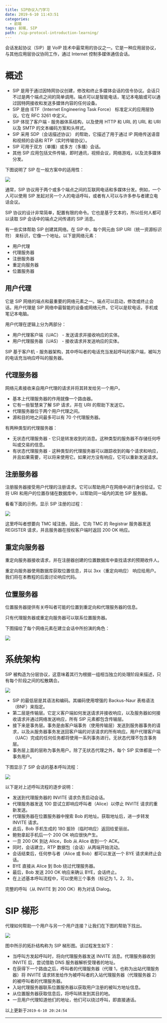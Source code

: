 ```yaml
---
title: SIP协议入门学习
date: 2019-6-10 11:43:51
categories:
  - 前端
tags: 前端, SIP
path: /sip-protocol-introduction-learning/
---
```


会话发起协议（SIP）是 VoIP 技术中最常用的协议之一。它是一种应用层协议，与其他应用层协议协同工作，通过 Internet 控制多媒体通信会话。

# 概述

- SIP 是用于通过因特网协议创建，修改和终止多媒体会话的信令协议。会话只不过是两个端点之间的简单调用。端点可以是智能电话，笔记本电脑或可以通过因特网接收和发送多媒体内容的任何设备。
- SIP 是由 IETF（Internet Engineering Task Force） 标准定义的应用层协议。它在 RFC 3261 中定义。
- SIP 体现了客户端 - 服务器体系结构，以及使用 HTTP 和 URL 的 URL 和 URI 以及 SMTP 的文本编码方案和头样式。
- SIP 采用 SDP（会话描述协议） 的帮助，它描述了用于通过 IP 网络传送语音和视频的会话和 RTP（实时传输协议）。
- SIP 可用于双方（单播）或多方（多播）会话。
- 其他 SIP 应用包括文件传输，即时通讯，视频会议，网络游戏，以及流多媒体分发。

下图说明了 SIP 在一般方案中的适用性：

![](2019-06-10-11-59-57.png)

通常，SIP 协议用于两个或多个端点之间的互联网电话和多媒体分发。例如，一个人可以使用 SIP 发起对另一个人的电话呼叫，或者有人可以与许多参与者建立电话会议。

SIP 协议的设计非常简单，配置有限的命令。它也是基于文本的，所以任何人都可以读取 SIP 会话中的端点之间传递的 SIP 消息。

有一些实体帮助 SIP 创建其网络。在 SIP 中，每个网元由 SIP URI（统一资源标识符） 来标识，它像一个地址。以下是网络元素：

- 用户代理
- 代理服务器
- 注册服务器
- 重定向服务器
- 位置服务器

## 用户代理

它是 SIP 网络的端点和最重要的网络元素之一。端点可以启动，修改或终止会话。用户代理是 SIP 网络中最智能的设备或网络元件。它可以是软电话，手机或笔记本电脑。

用户代理在逻辑上分为两部分：

- 用户代理客户端（UAC） - 发送请求并接收响应的实体。
- 用户代理服务器（UAS） - 接收请求并发送响应的实体。

SIP 基于客户机 - 服务器架构，其中呼叫者的电话充当发起呼叫的客户端，被叫方的电话充当响应呼叫的服务器。

## 代理服务器

网络元素接收来自用户代理的请求并将其转发给另一个用户。

- 基本上代理服务器的作用就像一个路由器。
- 它有一些智慧来了解 SIP 请求，并在 URI 的帮助下发送它。
- 代理服务器位于两个用户代理之间。
- 源和目的地之间最多可以有 70 个代理服务器。

有两种类型的代理服务器：

- 无状态代理服务器 - 它只是转发收到的消息。这种类型的服务器不存储任何呼叫或交易的信息。
- 有状态代理服务器 - 这种类型的代理服务器可以跟踪收到的每个请求和响应，并且如果需要，可以将来使用它。如果对方没有响应，它可以重新发送请求。

## 注册服务器

注册服务器接受用户代理的注册请求。它可以帮助用户在网络中进行身份验证。它将 URI 和用户的位置存储在数据库中，以帮助同一域内的其他 SIP 服务器。

看看下面的示例，显示 SIP 注册的过程：

![](2019-06-10-14-04-44.png)

这里呼叫者想要向 TMC 域注册。因此，它向 TMC 的 Registrar 服务器发送 REGISTER 请求，并且服务器在授权客户端时返回 200 OK 响应。

## 重定向服务器

重定向服务器接收请求，并在注册器创建的位置数据库中查找请求的预期收件人。

重定向服务器使用数据库获取位置信息，并以 3xx（重定向响应） 响应给用户。我们将在本教程的后面讨论响应代码。

## 位置服务器

位置服务器提供有关呼叫者可能的位置到重定向和代理服务器的信息。

只有代理服务器或重定向服务器可以联系位置服务器。

下图描绘了每个网络元素在建立会话中所扮演的角色：

![](2019-06-10-14-06-20.png)

# 系统架构

SIP 被构造为分层协议，这意味着其行为根据一组相当独立的处理阶段来描述，只有每个阶段之间的松散耦合。

![](2019-06-10-19-31-14.png)

- SIP 的最低层是其语法和编码。其编码使用增强的 Backus-Naur 表格语法（BNF）来指定。
- 第二层是传输层。它定义客户端如何发送请求并接收响应，以及服务器如何接收请求并通过网络发送响应，所有 SIP 元素都包含传输层。
- 接下来是事务层。事务是由客户端事务（使用传输层）发送到服务器事务的请求，以及从服务器事务发送回客户端的对该请求的所有响应。用户代理客户端（UAC）完成的任何任务都将使用一系列事务进行。无状态代理不包含事务层。
- 事务层上面的层称为事务用户。除了无状态代理之外，每个 SIP 实体都是一个事务用户。

下图显示了 SIP 会话的基本呼叫流程：

![](2019-06-10-19-32-44.png)

以下是对上述呼叫流程的逐步说明：

- 发送到代理服务器的 INVITE 请求负责启动会话。
- 代理服务器发送 100 尝试立即响应呼叫者（Alice）以停止 INVITE 请求的重新发送。
- 代理服务器在位置服务器中搜索 Bob 的地址。获取地址后，进一步转发 INVITE 请求。
- 此后，Bob 手机生成的 180 振铃（临时响应）返回给爱丽丝。
- 鲍勃拿起手机后一个 200 OK 响应很快产生。
- 一旦 200 OK 到达 Alice，Bob 从 Alice 收到一个 ACK。
- 同时，会话建立，RTP 数据包（会话）从两端开始流动。
- 会话结束后，任何参与者（Alice 或 Bob）都可以发送一个 BYE 请求来终止会话。
- BYE 直接从 Alice 到 Bob 绕过代理服务器。
- 最后，Bob 发送 200 OK 响应来确认 BYE，会话终止。
- 在上述基本呼叫流程中，可以使用三个事务（标记为 1，2，3）。

完整的呼叫（从 INVITE 到 200 OK）称为对话 Dialog。

# SIP 梯形

代理如何帮助一个用户与另一个用户连接？让我们在下图的帮助下找出。

![](2019-06-10-19-41-07.png)

图中所示的拓扑结构称为 SIP 梯形图。该过程发生如下：

- 当呼叫方发起呼叫时，将向代理服务器发送 INVITE 消息。代理服务器收到 INVITE 后，尝试借助 DNS 服务器解析受理者的地址。
- 在获得下一个路由之后，呼叫者的代理服务器（代理 1，也称为出站代理服务器）将 INVITE 请求转发给作为被呼叫者的入站代理服务器（代理服务器 2）的被呼叫者的代理服务器。
- 入站代理服务器联系位置服务器以获取用户注册的被叫方地址信息。
- 从位置服务器获取信息后，将呼叫转发到其目的地。
- 一旦用户代理知道他们的地址，他们可以绕过呼叫，即直接通话。

以上更新于`2019-6-10 20:24:54`

---
